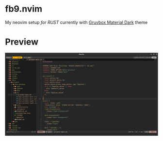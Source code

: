 # fb9.nvim
My neovim setup *for RUST* currently with [Gruvbox Material Dark](https://github.com/sainnhe/gruvbox-material) theme
# Preview
![Preview](./res/Screenshot1.png)
